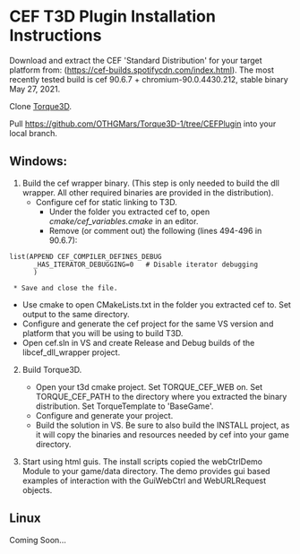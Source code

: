 # CEF T3D Plugin Installation Instructions

Download and extract the CEF 'Standard Distribution' for your target platform from: (https://cef-builds.spotifycdn.com/index.html). The most recently tested build is cef 90.6.7 + chromium-90.0.4430.212, stable binary May 27, 2021.

Clone [Torque3D](https://github.com/TorqueGameEngines/Torque3D).

Pull https://github.com/OTHGMars/Torque3D-1/tree/CEFPlugin into your local branch.

## Windows:
1. Build the cef wrapper binary. (This step is only needed to build the dll wrapper. All other required binaries are provided in the distribution).
   * Configure cef for static linking to T3D.
     * Under the folder you extracted cef to, open *cmake/cef_variables.cmake* in an editor.
     * Remove (or comment out) the following (lines 494-496 in 90.6.7):
```
list(APPEND CEF_COMPILER_DEFINES_DEBUG
      _HAS_ITERATOR_DEBUGGING=0   # Disable iterator debugging
      )
```
     * Save and close the file.
   * Use cmake to open CMakeLists.txt in the folder you extracted cef to. Set output to the same directory.
   * Configure and generate the cef project for the same VS version and platform that you will be using to build T3D.
   * Open cef.sln in VS and create Release and Debug builds of the libcef_dll_wrapper project.

2. Build Torque3D.
   * Open your t3d cmake project. Set TORQUE_CEF_WEB on. Set TORQUE_CEF_PATH to the directory where you extracted the binary distribution. Set TorqueTemplate to 'BaseGame'.
   * Configure and generate your project.
   * Build the solution in VS. Be sure to also build the INSTALL project, as it will copy the binaries and resources needed by cef into your game directory.

3. Start using html guis. The install scripts copied the webCtrlDemo Module to your game/data directory. The demo provides gui based examples of interaction with the GuiWebCtrl and WebURLRequest objects.


## Linux
Coming Soon...
